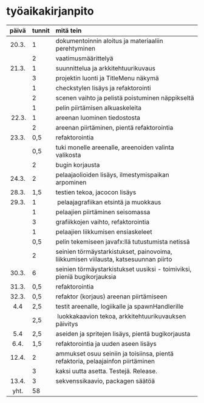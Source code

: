 # työaikakirjanpito

| päivä | tunnit | mitä tein              |
| :---: | :---   | :---                   |
| 20.3. | 1      | dokumentoinnin aloitus ja materiaaliin perehtyminen |
|       | 2      | vaatimusmäärittelyä   |
| 21.3. | 1      | suunnittelua ja arkkitehtuurikuvaus |
|       | 3      | projektin luonti ja TitleMenu näkymä |
|       | 1      | checkstylen lisäys ja refaktorointi |
|       | 2      | scenen vaihto ja pelistä poistuminen näppikseltä |
|       | 1      | pelin piirtämisen alkuaskeleita |
| 22.3. | 1      | areenan luominen tiedostosta |
|       | 2      | areenan piirtäminen, pientä refaktorointia |
| 23.3. | 0,5    | refaktorointia  |
|       | 0,5    | tuki monelle areenalle, areenoiden valinta valikosta |
|       | 2      | bugin korjausta |
| 24.3. | 2      | pelaajaolioiden lisäys, ilmestymispaikan arpominen |
| 28.3. | 1,5    | testien tekoa, jacocon lisäys |
| 29.3. | 1      | pelaajagrafiikan etsintä ja muokkaus |
|       | 1      | pelaajien piirtäminen seisomassa |
|       | 3      | grafiikkojen vaihto, refaktorointia |
|       | 1      | pelaajien liikkumisen ensiaskeleet |
|       | 0,5    | pelin tekemiseen javafx:llä tutustumista netissä |
|       | 2      | seinien törmäystarkistukset, painovoima, liikkumisen viilausta, katsesuunnan piirto |
| 30.3. | 6      | seinien törmäystarkistukset uusiksi - toimiviksi, pieniä bugikorjauksia |
| 31.3. | 0,5    | refaktorointia |
| 32.3. | 0,5    | refaktor (korjaus) areenan piirtämiseen |
| 4.4   | 2,5    | testit areenalle, logiikalle ja spawnHandlerille |
|       | 2,5    | luokkakaavion tekoa, arkkitehtuurikuvauksen päivitys |
| 5.4   | 2,5    | aseiden ja spritejen lisäys, pientä bugikorjausta |       | 5      | ammusten lisäys, grafiikoiden piirto ammuksille, ekat aseet ja ammukset toimiviksi |
| 6.4.  | 1,5    | refaktorointia ja uuden aseen lisäys |
| 12.4. | 2      | ammukset osuu seiniin ja toisiinsa, pientä refaktoria, pelaajainfon piirtäminen |
|       | 3      | kaksi uutta asetta. Testejä. Release. |
| 13.4. | 3      | sekvenssikaavio, packagen säätöä |
| yht.  | 58     |